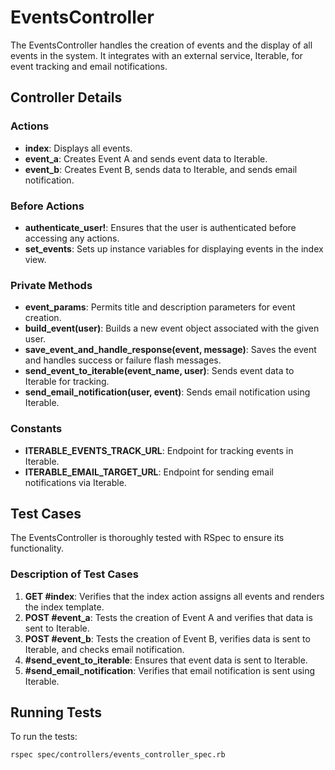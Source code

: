 # EventsController

The EventsController handles the creation of events and the display of all events in the system. It integrates with an external service, Iterable, for event tracking and email notifications.

## Controller Details

### Actions

- **index**: Displays all events.
- **event_a**: Creates Event A and sends event data to Iterable.
- **event_b**: Creates Event B, sends data to Iterable, and sends email notification.

### Before Actions

- **authenticate_user!**: Ensures that the user is authenticated before accessing any actions.
- **set_events**: Sets up instance variables for displaying events in the index view.

### Private Methods

- **event_params**: Permits title and description parameters for event creation.
- **build_event(user)**: Builds a new event object associated with the given user.
- **save_event_and_handle_response(event, message)**: Saves the event and handles success or failure flash messages.
- **send_event_to_iterable(event_name, user)**: Sends event data to Iterable for tracking.
- **send_email_notification(user, event)**: Sends email notification using Iterable.

### Constants

- **ITERABLE_EVENTS_TRACK_URL**: Endpoint for tracking events in Iterable.
- **ITERABLE_EMAIL_TARGET_URL**: Endpoint for sending email notifications via Iterable.

## Test Cases

The EventsController is thoroughly tested with RSpec to ensure its functionality.

### Description of Test Cases

1. **GET #index**: Verifies that the index action assigns all events and renders the index template.
2. **POST #event_a**: Tests the creation of Event A and verifies that data is sent to Iterable.
3. **POST #event_b**: Tests the creation of Event B, verifies data is sent to Iterable, and checks email notification.
4. **#send_event_to_iterable**: Ensures that event data is sent to Iterable.
5. **#send_email_notification**: Verifies that email notification is sent using Iterable.

## Running Tests

To run the tests:

```bash
rspec spec/controllers/events_controller_spec.rb
